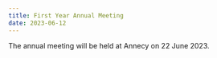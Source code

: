 ```yaml
---
title: First Year Annual Meeting 
date: 2023-06-12
---
```


The annual meeting will be held at Annecy on 22 June 2023.




